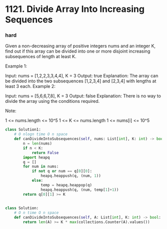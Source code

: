 # 1121. Divide Array Into Increasing Sequences
### hard
Given a non-decreasing array of positive integers nums and an integer K, find out if this array can be divided into one or more disjoint increasing subsequences of length at least K.

 

Example 1:

Input: nums = [1,2,2,3,3,4,4], K = 3
Output: true
Explanation: 
The array can be divided into the two subsequences [1,2,3,4] and [2,3,4] with lengths at least 3 each.
Example 2:

Input: nums = [5,6,6,7,8], K = 3
Output: false
Explanation: 
There is no way to divide the array using the conditions required.
 

Note:

1 <= nums.length <= 10^5
1 <= K <= nums.length
1 <= nums[i] <= 10^5

```python
class Solution1:
    # O nlogn time O n space
    def canDivideIntoSubsequences(self, nums: List[int], K: int) -> bool:
        n = len(nums)
        if n < K:
            return False
        import heapq
        q = []
        for num in nums:
            if not q or num == q[0][0]:
                heapq.heappush(q, (num, 1))
            else:
                temp = heapq.heappop(q)
                heapq.heappush(q, (num, temp[1]+1))       
        return q[0][1] >= K
        
        
class Solution:
    # O n time O n space
    def canDivideIntoSubsequences(self, A: List[int], K: int) -> bool:
        return len(A) >= K * max(collections.Counter(A).values())
```